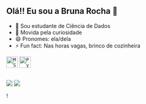 ## Olá!! Eu sou a Bruna Rocha 👋

- 🌱 Sou estudante de Ciência de Dados
- 🤔 Movida pela curiosidade
- 😄 Pronomes: ela/dela
- ⚡ Fun fact: Nas horas vagas, brinco de cozinheira



<div >
  <code><img width="30" src="https://github.com/marwin1991/profile-technology-icons/assets/19180175/3b371807-db7c-45b4-8720-c0cfc901680a" alt="MSSQL" title="MSSQL"/></code>
	<code><img width="30" src="https://user-images.githubusercontent.com/25181517/183423507-c056a6f9-1ba8-4312-a350-19bcbc5a8697.png" alt="Python" title="Python"/></code>
	
</div>
  
  ##
 
<div> 
  <a href = "mrocha.bruna@gmail.com"><img src="https://img.shields.io/badge/-Gmail-%23333?style=for-the-badge&logo=gmail&logoColor=white" target="_blank"></a>
  <a href="https://www.linkedin.com/in/bruna-rocha-723725220/" target="_blank"><img src="https://img.shields.io/badge/-LinkedIn-%230077B5?style=for-the-badge&logo=linkedin&logoColor=white" target="_blank"></a> 

  !
  
</div>

  

